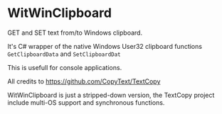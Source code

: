 # WitWinClipboard
GET and SET text from/to Windows clipboard.

It's C# wrapper of the native Windows User32 clipboard functions `GetClipboardData` and `SetClipboardDat`

This is usefull for console applications.

All credits to https://github.com/CopyText/TextCopy 

WitWinClipboard is just a stripped-down version, the TextCopy project include multi-OS support and synchronous functions.
